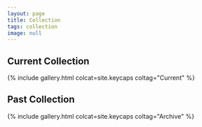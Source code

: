 ```yaml
---
layout: page
title: Collection
tags: collection
image: null
---
```


<h2>Current Collection</h2>

{% include gallery.html colcat=site.keycaps coltag="Current" %}

<h2>Past Collection</h2>

{% include gallery.html colcat=site.keycaps coltag="Archive" %}